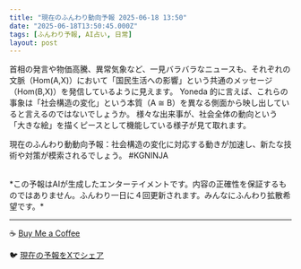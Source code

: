 ```yaml
---
title: "現在のふんわり動向予報 2025-06-18 13:50"
date: "2025-06-18T13:50:45.000Z"
tags: [ふんわり予報, AI占い, 日常]
layout: post
---
```


首相の発言や物価高騰、異常気象など、一見バラバラなニュースも、それぞれの文脈（Hom(A,X)）において「国民生活への影響」という共通のメッセージ（Hom(B,X)）を発信しているように見えます。  Yoneda 的に言えば、これらの事象は「社会構造の変化」という本質（A ≅ B）を異なる側面から映し出していると言えるのではないでしょうか。  様々な出来事が、社会全体の動向という「大きな絵」を描くピースとして機能している様子が見て取れます。


現在のふんわり動動向予報：社会構造の変化に対応する動きが加速し、新たな技術や対策が模索されるでしょう。 #KGNINJA

<br>
*この予報はAIが生成したエンターテイメントです。内容の正確性を保証するものではありません。ふんわり一日に４回更新されます。みんなにふんわり拡散希望です。*

---
☕️ [Buy Me a Coffee](https://www.buymeacoffee.com/kgninja)

🐦 [現在の予報をXでシェア](https://twitter.com/intent/tweet?text=%E7%8F%BE%E5%9C%A8%E3%81%AE%E3%81%B5%E3%82%93%E3%82%8F%E3%82%8A%E4%BA%88%E5%A0%B1%3A%20%E3%80%8C%E9%A6%96%E7%9B%B8%E3%81%AE%E7%99%BA%E8%A8%80%E3%82%84%E7%89%A9%E4%BE%A1%E9%AB%98%E9%A8%B0%E3%80%81%E7%95%B0%E5%B8%B8%E6%B0%97%E8%B1%A1%E3%81%AA%E3%81%A9%E3%80%81%E4%B8%80%E8%A6%8B%E3%83%90%E3%83%A9%E3%83%90%E3%83%A9%E3%81%AA%E3%83%8B%E3%83%A5%E3%83%BC%E3%82%B9%E3%82%82%E3%80%81%E3%81%9D%E3%82%8C%E3%81%9E%E3%82%8C%E3%81%AE%E6%96%87%E8%84%88%EF%BC%88Hom(A%2CX)%EF%BC%89%E3%81%AB%E3%81%8A%E3%81%84%E3%81%A6%E3%80%8C%E5%9B%BD%E6%B0%91%E7%94%9F%E6%B4%BB%E3%81%B8%E3%81%AE%E5%BD%B1%E9%9F%BF%E3%80%8D%E3%81%A8%E3%81%84%E3%81%86%E5%85%B1%E9%80%9A%E3%81%AE%E3%83%A1%E3%83%83%E3%82%BB%E3%83%BC%E3%82%B8%EF%BC%88Hom(B%2CX)%EF%BC%89%E3%82%92%E7%99%BA%E4%BF%A1%E3%81%97%E3%81%A6%E3%81%84%E3%82%8B%E3%82%88%E3%81%86%E3%81%AB%E8%A6%8B%E3%81%88%E3%81%BE%E3%81%99%E3%80%82%E3%80%8D%23KGNINJA%20%E7%B6%9A%E3%81%8D%E3%81%AF%E3%83%96%E3%83%AD%E3%82%B0%E3%81%A7%EF%BC%81%F0%9F%91%87&url=https%3A%2F%2Fkg-ninja.github.io%2FFunwariyoso%2F)
